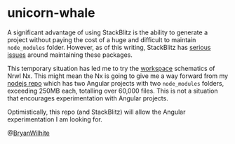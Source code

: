# unicorn-whale

A significant advantage of using StackBlitz is the ability to generate a project without paying the cost of a huge and difficult to maintain `node_modules` folder. However, as of this writing, StackBlitz has [serious issues](https://github.com/stackblitz/core/issues/229]) around maintaining these packages.

This temporary situation has led me to try the [workspace](https://nrwl.io/nx/guide-nx-workspace) schematics of Nrwl Nx. This might mean the Nx is going to give me a way forward from my [nodejs repo](https://github.com/BryanWilhite/nodejs) which has two Angular projects with two `node_modules` folders, exceeding 250MB each, totalling over 60,000 files. This is not a situation that encourages experimentation with Angular projects.

Optimistically, this repo (and StackBlitz) will allow the Angular experimentation I am looking for.

@[BryanWilhite](https://twitter.com/BryanWilhite)